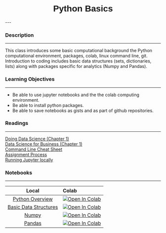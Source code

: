 <h1  style="font-family:  Verdana,  Geneva,  sans-serif;  text-align:center">Python  Basics</h1> 
--- 
 
###  Description 
--- 
 
This  class  introduces  some  basic  computational  background  the  Python  computational  environment,  packages,  colab,  linux  command  line,  git.    Introduction  to  coding  includes  basic  data  structures  (sets,  dictionaries,  lists)  along  with  packages  specific  for  analytics  (Numpy  and  Pandas).   
 
###  Learning  Objectives 
---   
 
-  Be  able  to  use  jupyter  notebooks  and  the  the  colab  computing  environment. 
-  Be  able  to  install  python  packages. 
-  Be  able  to  save  notebooks  as  gists  and  as  part  of  github  repositories.   
 
###  Readings 
--- 
 
[Doing  Data  Science  (Chapter  1)](http://proquestcombo.safaribooksonline.com.libproxy.rpi.edu/book/databases/9781449363871)<br>[Data  Science  for  Business  (Chapter  1)](http://proquestcombo.safaribooksonline.com.libproxy.rpi.edu/book/databases/business-intelligence/9781449374273)<br>[Command  Line  Cheat  Sheet](https://www.git-tower.com/blog/command-line-cheat-sheet/)<br>[Assignment  Process](/assignments)<br>[Running  Jupyter  locally](http://rpi.analyticsdojo.com/setup/anaconda/) 
 
###  Notebooks 
--- 
 
|    Local    |    Colab  | 
|    :---:    |    :-----    | 
|  [Python  Overview](https://rpi.analyticsdojo.com/notebooks/02-intro-python/01-intro-python-overview.html)|  [![Open  In  Colab](https://colab.research.google.com/assets/colab-badge.svg)](https://colab.research.google.com/github/RPI-DATA/course-intro-ml-app/blob/master/content/notebooks/02-intro-python/04-intro-python-pandas.ipynb)| 
|  [Basic  Data  Structures](https://rpi.analyticsdojo.com/notebooks/02-intro-python/02-intro-python-datastructures.html)|  [![Open  In  Colab](https://colab.research.google.com/assets/colab-badge.svg)](https://colab.research.google.com/github/RPI-DATA/course-intro-ml-app/blob/master/content/notebooks/03-python/01-intro-python-conditionals-loops.ipynb)| 
|  [Numpy](https://rpi.analyticsdojo.com/notebooks/02-intro-python/03-intro-python-numpy.html)|  [![Open  In  Colab](https://colab.research.google.com/assets/colab-badge.svg)](https://colab.research.google.com/github/RPI-DATA/course-intro-ml-app/blob/master/content/notebooks/03-python/02-intro-python-functions.ipynb)| 
|  [Pandas](https://rpi.analyticsdojo.com/notebooks/02-intro-python/04-intro-python-pandas.html)|  [![Open  In  Colab](https://colab.research.google.com/assets/colab-badge.svg)](https://colab.research.google.com/github/RPI-DATA/course-intro-ml-app/blob/master/content/notebooks/03-python/03-intro-python-null-values.ipynb)| 


